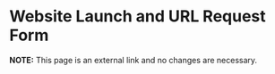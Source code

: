 # Website Launch and URL Request Form

**NOTE:** This page is an external link and no changes are necessary.
